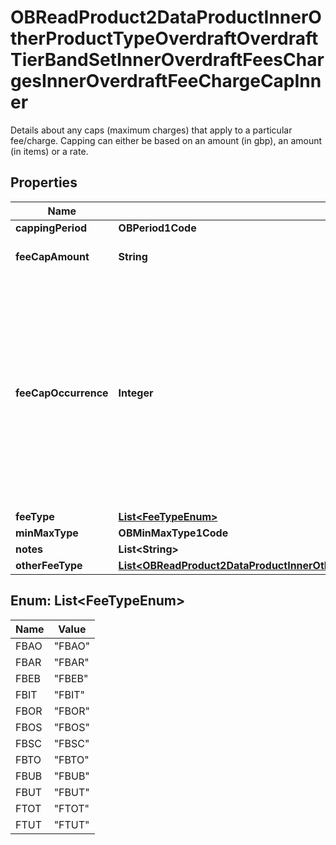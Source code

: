 

# OBReadProduct2DataProductInnerOtherProductTypeOverdraftOverdraftTierBandSetInnerOverdraftFeesChargesInnerOverdraftFeeChargeCapInner

Details about any caps (maximum charges) that apply to a particular fee/charge. Capping can either be based on an amount (in gbp), an amount (in items) or a rate.

## Properties

| Name | Type | Description | Notes |
|------------ | ------------- | ------------- | -------------|
|**cappingPeriod** | **OBPeriod1Code** |  |  [optional] |
|**feeCapAmount** | **String** | Cap amount charged for a fee/charge |  [optional] |
|**feeCapOccurrence** | **Integer** | Indicates whether the advertised overdraft rate is guaranteed to be offered to a borrower by the bank e.g. if it�s part of a government scheme, or whether the rate may vary dependent on the applicant�s circumstances. |  [optional] |
|**feeType** | [**List&lt;FeeTypeEnum&gt;**](#List&lt;FeeTypeEnum&gt;) |  |  |
|**minMaxType** | **OBMinMaxType1Code** |  |  |
|**notes** | **List&lt;String&gt;** |  |  [optional] |
|**otherFeeType** | [**List&lt;OBReadProduct2DataProductInnerOtherProductTypeLoanInterestLoanInterestTierBandSetInnerLoanInterestFeesChargesInnerLoanInterestFeeChargeCapInnerOtherFeeTypeInner&gt;**](OBReadProduct2DataProductInnerOtherProductTypeLoanInterestLoanInterestTierBandSetInnerLoanInterestFeesChargesInnerLoanInterestFeeChargeCapInnerOtherFeeTypeInner.md) |  |  [optional] |



## Enum: List&lt;FeeTypeEnum&gt;

| Name | Value |
|---- | -----|
| FBAO | &quot;FBAO&quot; |
| FBAR | &quot;FBAR&quot; |
| FBEB | &quot;FBEB&quot; |
| FBIT | &quot;FBIT&quot; |
| FBOR | &quot;FBOR&quot; |
| FBOS | &quot;FBOS&quot; |
| FBSC | &quot;FBSC&quot; |
| FBTO | &quot;FBTO&quot; |
| FBUB | &quot;FBUB&quot; |
| FBUT | &quot;FBUT&quot; |
| FTOT | &quot;FTOT&quot; |
| FTUT | &quot;FTUT&quot; |



